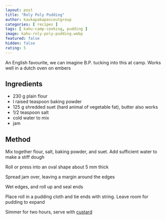 ```yaml
---
layout: post
title: "Roly Poly Pudding"
author: kaukapakapascoutgroup
categories: [ recipes ]
tags: [ kahu-camp-cooking, pudding ]
image: kahu-roly-poly-pudding.webp
featured: false
hidden: false
rating: 5
---
```


An English favourite, we can imagine B.P. tucking into this at camp. Works well in a dutch oven on embers

## Ingredients

* 230 g plain flour
* I raised teaspoon baking powder
* 125 g shredded suet (hard animal of vegetable fat), butter also works
* 1/2 teaspoon salt
* cold water to mix
* jam 

## Method

Mix together flour, salt, baking powder, and suet. Add sufficient water to make a stiff dough

Roll or press into an oval shape about 5 mm thick

Spread jam over, leaving a margin around the edges

Wet edges, and roll up and seal ends

Place roll in a pudding cloth and tie ends with string. Leave room for pudding to expand

Simmer for two hours, serve with [custard](/kahu-quick-custard/)
